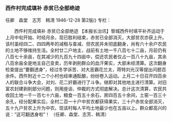 ### 西仵村完成填补  赤贫已全部绝迹
任卿　森堂　志芳　韩清
1946-12-28
第2版()
专栏：

　　西仵村完成填补
    赤贫已全部绝迹
    【本报长治讯】黎城西仵村填平补齐运动于上月中旬开始、时经月余，现已胜利结束，赤贫已全部消灭，大部贫农亦获上升。该村虽经四二、四四两年的减租与查减、但农民并未彻底翻身，尚有六十余户农民的土地不够维持生活。全村廿二户地主，战前有土地一千八百七十二亩，月前仍有八百七十余亩，在其减少的九百九十四亩中，偿还农民者仅占一百八十九亩，其余八百余亩全是地主自己变卖，历年剥削群众的血汗果实，大部未经清算。这次翻身检查提出“要翻透身”，经过冬学诉苦、对大恶霸花兰太，蒋特刘光汉等提出问题百余件。西仵附近十二个小村也经串通酝酿，纷纷卷入运动。上月二十日召开四百余人的联合斗争大会，对刘、花二奸霸进行了斗争。继即对其他地主进行清算。对旧富农封建剥削部分问题，则用座谈、仲裁的方式彻底解决。总计这次清算，农民共收回土地一千一百七十六亩，粮食一百五十余石，房四百五十余间，土窑一百三十余孔，经分配果实后，全村二百一十户中贫农都获得果实，三十户赤贫全部消灭，五十九户贫农上升为中农。现该村每人平均土地最少也在五亩以上。群众都高兴的说：“这可翻透身啦”！
        （任卿、森堂、志芳、韩清）
